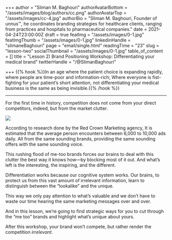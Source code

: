 +++
author = "Sliman M. Baghouri"
authorAvatarBottom = "/assets/images/blog/authors/cc.png"
authorAvatarTop = "/assets/images/cc-4.jpg"
authorBio = "Sliman M. Baghouri, Founder of unnus™, he coordinates branding strategies for healthcare clients, ranging from practices and hospitals to pharmaceutical companies."
date = 2021-04-24T23:00:00Z
draft = true
featImg = "/assets/images/0-1.jpg"
featImgThumb = "/assets/images/0-1.jpg"
linkedinHandle = "slimaneBaghouri"
page = "email/single.html"
readingTime = "23"
slug = "lesson-two"
socialThumbnail = "/assets/images/0-1.jpg"
table_of_content = []
title = "Lesson 2) Brand Positioning Workshop: Differentiating your medical brand"
twitterHandle = "/@SlimanBaghouri"

+++
{{% hook %}}In an age where the patient choice is expanding rapidly, where people are time-poor and information-rich; Where everyone is fist-fighting for your patient’s short attention, not differentiating your medical business is the same as being invisible.{{% /hook %}}

***

For the first time in history, competition does not come from your direct competitors, indeed, but from the market clutter.

![](/assets/images/clear-the-clutter.png)

According to research done by the Red Crown Marketing agency, It is estimated that the average person encounters between 6,000 to 10,000 ads daily. All from the same sounding brands, providing the same sounding offers with the same sounding voice.

This rushing flood of me-too brands forces our brains to deal with this clutter the best way it knows how—by blocking most of it out. And what’s left is the interesting, the inspiring, and the different.

Differentiation works because our cognitive system works. Our brains, to protect us from this vast amount of irrelevant information, learn to distinguish between the “lookalike” and the unique.

This way we only pay attention to what’s valuable and we don’t have to waste our time hearing the same marketing messages over and over.

And in this lesson, we’re going to find strategic ways for you to cut through the “me too” brands and highlight what’s unique about yours.

After this workshop, your brand won’t compete, but rather render the competition _irrelevant_.